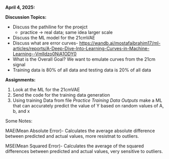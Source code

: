 **April 4, 2025:**

**Discussion Topics:**

- Discuss the pathiline for the proejct
    - practice -> real data; same idea larger scale
- Discuss the ML model for the 21cmVAE
- Discuss what are error curves- https://wandb.ai/mostafaibrahim17/ml-articles/reports/A-Deep-Dive-Into-Learning-Curves-in-Machine-Learning--Vmlldzo0NjA1ODY0
- What is the Overall Goal? We want to emulate curves from the 21cm signal
- Training data is 80% of all data and testing data is 20% of all data

**Assignments:**

1. Look at the ML for the 21cmVAE
2. Send the code for the training data generation
3. Using training Data from file *Practice Training Data Outputs* make a ML that can accurately predict the value of Y based on random values of A, b, and x

Some Notes:

MAE(Mean Absolute Error)- Calculates the average absolute difference between predicted and actual values, more resistnat to outliers.

MSE(Mean Squared Error)- Calculates the average of the squared differences between predicted and actual values, very sensitive to outliers.

